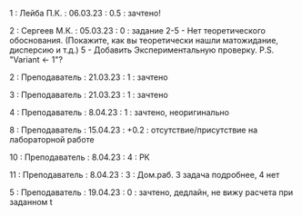 1 : Лейба П.К. : 06.03.23 : 0.5 : зачтено!

2 : Сергеев М.К. : 05.03.23 : 0 : задание 2-5 - Нет теоретического обоснования. (Покажите, как вы теоретически нашли матожидание, дисперсию и т.д.) 5 - Добавить Экспериментальную проверку. P.S. "Variant <- 1"?

2 : Преподаватель : 21.03.23 : 1 : зачтено

3 : Преподаватель : 21.03.23 : 1 : зачтено

4 : Преподаватель : 8.04.23 : 1 : зачтено, неоригинально

8 : Преподаватель : 15.04.23 : +0.2 : отсутствие/присутствие на лабораторной работе

10 : Преподаватель : 8.04.23 : 4 : РК

11 : Преподаватель : 8.04.23 : 3 : Дом.раб. 3 задача подробнее, 4 нет

5 : Преподаватель : 19.04.23 : 0 : зачтено, дедлайн, не вижу расчета при заданном t

